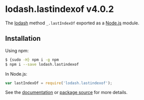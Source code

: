 # lodash.lastindexof v4.0.2

The [lodash](https://lodash.com/) method `_.lastIndexOf` exported as a [Node.js](https://nodejs.org/) module.

## Installation

Using npm:
```bash
$ {sudo -H} npm i -g npm
$ npm i --save lodash.lastindexof
```

In Node.js:
```js
var lastIndexOf = require('lodash.lastindexof');
```

See the [documentation](https://lodash.com/docs#lastIndexOf) or [package source](https://github.com/lodash/lodash/blob/4.0.2-npm-packages/lodash.lastindexof) for more details.
